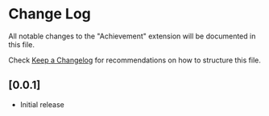 # Change Log

All notable changes to the "Achievement" extension will be documented in this file.

Check [Keep a Changelog](http://keepachangelog.com/) for recommendations on how to structure this file.

## [0.0.1]

- Initial release